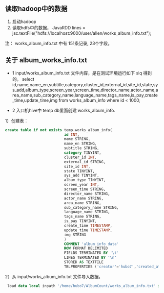 ## 读取hadoop中的数据
1. 启动hadoop
2. 读取hdfs中的数据，
JavaRDD<String> lines = jsc.textFile("hdfs://localhost:9000/user/allen/works_album_info.txt");

注： works_album_info.txt 中有 151条记录, 23个字段。

## 关于 album_works_info.txt 
* 1 input/works_album_info.txt 文件内容，是在测试环境运行如下 slq 得到的。
select id,name,name_en,subtitle,category,cluster_id,external_id,site_id,state,sys_add,album_type,screen_year,screen_time,director_name,actor_name,area_name,sub_category_name,language_name,tags_name,is_pay,create_time,update_time,img from works_album_info where id < 1000;

* 2 入口机hive中 temp db里面创建 works_album_info.

1）创建表：
```sql
create table if not exists temp.works_album_info(
                           id INT,
                           name STRING,
                           name_en STRING,
                           subtitle STRING,
                           category TINYINT,
                           cluster_id INT,
                           external_id STRING,
                           site_id INT,
                           state TINYINT,
                           sys_add TINYINT,
                           album_type TINYINT,
                           screen_year INT,
                           screen_time STRING,
                           director_name STRING,
                           actor_name STRING,
                           area_name STRING,
                           sub_category_name STRING,
                           language_name STRING,
                           tags_name STRING,
                           is_pay TINYINT,
                           create_time TIMESTAMP,
                           update_time TIMESTAMP,
                           img STRING
                           ) 
                           COMMENT 'album info data' 
                           ROW FORMAT DELIMITED 
                           FIELDS TERMINATED BY '\t' 
                           LINES TERMINATED BY '\n' 
                           STORED AS TEXTFILE
                           TBLPROPERTIES ('creator'='hubo7','created_at'='2020-03-12 13:00:00');
```
2）从 input/works_album_info.txt 文件导入数据。
```sql
 load data local inpath '/home/hubo7/AlbumCount/works_album_info.txt' into table works_album_info;
 ```




